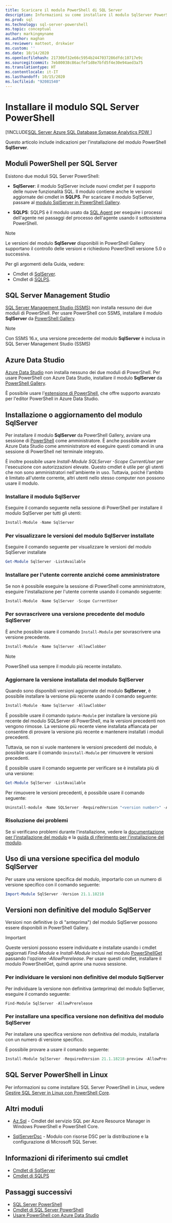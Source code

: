 ```yaml
---
title: Scaricare il modulo PowerShell di SQL Server
description: Informazioni su come installare il modulo SqlServer PowerShell, che fornisce i cmdlet che supportano le funzionalità SQL più recenti e contiene inoltre le versioni aggiornate dei cmdlet nel modulo SQLPS.
ms.prod: sql
ms.technology: sql-server-powershell
ms.topic: conceptual
author: markingmyname
ms.author: maghan
ms.reviewer: matteot, drskwier
ms.custom: ''
ms.date: 10/14/2020
ms.openlocfilehash: 21730bf32e66c5954b2447037286dfdc10717e9c
ms.sourcegitcommit: 7eb80038c86acfef1d8e7bfd5f4e30e94aed3a75
ms.translationtype: HT
ms.contentlocale: it-IT
ms.lasthandoff: 10/15/2020
ms.locfileid: "92081540"
---
```

# <a name="install-the-sql-server-powershell-module"></a>Installare il modulo SQL Server PowerShell

[!INCLUDE[SQL Server Azure SQL Database Synapse Analytics PDW ](../includes/applies-to-version/sql-asdb-asdbmi-asa-pdw.md)]

Questo articolo include indicazioni per l'installazione del modulo PowerShell **SqlServer**.

## <a name="powershell-modules-for-sql-server"></a>Moduli PowerShell per SQL Server

Esistono due moduli SQL Server PowerShell:

- **SqlServer**: il modulo SqlServer include nuovi cmdlet per il supporto delle nuove funzionalità SQL. Il modulo contiene anche le versioni aggiornate dei cmdlet in **SQLPS**. Per scaricare il modulo SqlServer, passare al [modulo SqlServer in PowerShell Gallery](https://www.powershellgallery.com/packages/Sqlserver).

- **SQLPS**: SQLPS è il modulo usato da [SQL Agent](sql-server-powershell.md#sql-server-agent) per eseguire i processi dell'agente nei passaggi del processo dell'agente usando il sottosistema PowerShell.

> [!NOTE]
> Le versioni del modulo **SqlServer** disponibili in PowerShell Gallery supportano il controllo delle versioni e richiedono PowerShell versione 5.0 o successiva.

Per gli argomenti della Guida, vedere:

- Cmdlet di [SqlServer](/powershell/module/sqlserver).
- Cmdlet di [SQLPS](/powershell/module/sqlps).

## <a name="sql-server-management-studio"></a>SQL Server Management Studio

[SQL Server Management Studio (SSMS)](../ssms/download-sql-server-management-studio-ssms.md) non installa nessuno dei due moduli di PowerShell. Per usare PowerShell con SSMS, installare il modulo **SqlServer** da [PowerShell Gallery](https://www.powershellgallery.com/packages/Sqlserver).

> [!NOTE]
> Con SSMS 16.x, una versione precedente del modulo **SqlServer** è inclusa in SQL Server Management Studio (SSMS)

## <a name="azure-data-studio"></a>Azure Data Studio

[Azure Data Studio](../azure-data-studio/download-azure-data-studio.md) non installa nessuno dei due moduli di PowerShell. Per usare PowerShell con Azure Data Studio, installare il modulo **SqlServer** da [PowerShell Gallery](https://www.powershellgallery.com/packages/Sqlserver).

È possibile usare l'[estensione di PowerShell](../azure-data-studio/extensions/powershell-extension.md), che offre supporto avanzato per l'editor PowerShell in Azure Data Studio.

## <a name="installing-or-updating-the-sqlserver-module"></a>Installazione o aggiornamento del modulo SqlServer

Per installare il modulo **SqlServer** da PowerShell Gallery, avviare una sessione di [PowerShell](/powershell/scripting/overview) come amministratore. È anche possibile avviare Azure Data Studio come amministratore ed eseguire questi comandi in una sessione di PowerShell nel terminale integrato.

È inoltre possibile usare *Install-Module SQLServer -Scope CurrentUser* per l'esecuzione con autorizzazioni elevate. Questo cmdlet è utile per gli utenti che non sono amministratori nell'ambiente in uso. Tuttavia, poiché l'ambito è limitato all'utente corrente, altri utenti nello stesso computer non possono usare il modulo.

### <a name="install-the-sqlserver-module"></a>Installare il modulo SqlServer

Eseguire il comando seguente nella sessione di PowerShell per installare il modulo SqlServer per tutti gli utenti:

```powershell
Install-Module -Name SqlServer
```

### <a name="to-view-the-versions-of-the-sqlserver-module-installed"></a>Per visualizzare le versioni del modulo SqlServer installate

Eseguire il comando seguente per visualizzare le versioni del modulo SqlServer installate

```powershell
Get-Module SqlServer -ListAvailable
```

### <a name="install-for-the-current-user-rather-than-as-an-administrator"></a>Installare per l'utente corrente anziché come amministratore

Se non è possibile eseguire la sessione di PowerShell come amministratore, eseguire l'installazione per l'utente corrente usando il comando seguente:

```powershell
Install-Module -Name SqlServer -Scope CurrentUser
```

### <a name="to-overwrite-a-previous-version-of-the-sqlserver-module"></a>Per sovrascrivere una versione precedente del modulo SqlServer

È anche possibile usare il comando `Install-Module` per sovrascrivere una versione precedente.

```powershell
Install-Module -Name SqlServer -AllowClobber
```

> [!Note]
> PowerShell usa sempre il modulo più recente installato.

### <a name="update-the-installed-version-of-the-sqlserver-module"></a>Aggiornare la versione installata del modulo SqlServer

Quando sono disponibili versioni aggiornate del modulo **SqlServer**, è possibile installare la versione più recente usando il comando seguente:

```powershell
Install-Module -Name SqlServer -AllowClobber
```

È possibile usare il comando `Update-Module` per installare la versione più recente del modulo SQLServer di PowerShell, ma le versioni precedenti non vengono rimosse. La versione più recente viene installata affiancata per consentire di provare la versione più recente e mantenere installati i moduli precedenti.

Tuttavia, se non si vuole mantenere le versioni precedenti del modulo, è possibile usare il comando `Uninstall-Module` per rimuovere le versioni precedenti.

È possibile usare il comando seguente per verificare se è installata più di una versione:

```powershell
Get-Module SqlServer -ListAvailable
```

Per rimuovere le versioni precedenti, è possibile usare il comando seguente:

```powershell
Uninstall-module -Name SQLServer -RequiredVersion "<version number>" -AllowClobber
```

### <a name="troubleshooting"></a>Risoluzione dei problemi

Se si verificano problemi durante l'installazione, vedere la [documentazione per l'installazione del modulo](https://www.powershellgallery.com/packages/PowerShellGet/2.2.1) e la [guida di riferimento per l'installazione del modulo](/powershell/module/powershellget/Install-Module).

## <a name="using-a-specific-version-of-the-sqlserver-module"></a>Uso di una versione specifica del modulo SqlServer

Per usare una versione specifica del modulo, importarlo con un numero di versione specifico con il comando seguente:

```powershell
Import-Module SqlServer -Version 21.1.18218
```

## <a name="pre-release-versions-of-the-sqlserver-module"></a>Versioni non definitive del modulo SqlServer

Versioni non definitive (o di "anteprima") del modulo SqlServer possono essere disponibili in PowerShell Gallery.

> [!IMPORTANT]
> Queste versioni possono essere individuate e installate usando i cmdlet aggiornati *Find-Module* e *Install-Module* inclusi nel modulo [PowerShellGet](https://www.powershellgallery.com/packages/PowerShellGet) passando l'opzione *-AllowPrerelease*. Per usare questi cmdlet, installare il modulo PowerShellGet, quindi aprire una nuova sessione.

### <a name="to-discover-pre-release-versions-of-the-sqlserver-module"></a>Per individuare le versioni non definitive del modulo SqlServer

Per individuare la versione non definitiva (anteprima) del modulo SqlServer, eseguire il comando seguente:

```powershell
Find-Module SqlServer -AllowPrerelease
```

### <a name="to-install-a-specific-pre-release-version-of-the-sqlserver-module"></a>Per installare una specifica versione non definitiva del modulo SqlServer

Per installare una specifica versione non definitiva del modulo, installarla con un numero di versione specifico.

È possibile provare a usare il comando seguente:

```powershell
Install-Module SqlServer -RequiredVersion 21.1.18218-preview -AllowPrerelease
```

## <a name="sql-server-powershell-on-linux"></a>SQL Server PowerShell in Linux

Per informazioni su come installare SQL Server PowerShell in Linux, vedere [Gestire SQL Server in Linux con PowerShell Core](../linux/sql-server-linux-manage-powershell-core.md).

## <a name="other-modules"></a>Altri moduli

- [Az.Sql](https://www.powershellgallery.com/packages/Az.Sql/) - Cmdlet del servizio SQL per Azure Resource Manager in Windows PowerShell e PowerShell Core.

- [SqlServerDsc](https://www.powershellgallery.com/packages/SqlServerDsc/) - Modulo con risorse DSC per la distribuzione e la configurazione di Microsoft SQL Server.

## <a name="cmdlet-reference"></a>Informazioni di riferimento sui cmdlet

- [Cmdlet di SqlServer](https://docs.microsoft.com/powershell/module/sqlserver)
- [Cmdlet di SQLPS](https://docs.microsoft.com/powershell/module/sqlps)

## <a name="next-steps"></a>Passaggi successivi

- [SQL Server PowerShell](sql-server-powershell.md)
- [Cmdlet di SQL Server PowerShell](https://docs.microsoft.com/powershell/module/sqlserver)
- [Usare PowerShell con Azure Data Studio](../azure-data-studio/extensions/powershell-extension.md)